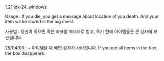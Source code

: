 1.21  jdk-24_windows 


Usage : If you die, you get a message about location of you death. And your item wil be stored in the big chest.  



사용법 : 당신이 죽으면 죽은 좌표를 메세지로 받고, 죽기 전에 아이템들은 큰 상자에 보관됩니다.

25/04/03 : + 아이템을 다 빼면 상자가 사라집니다.
If you get all items in the box, the box disappears.

